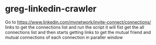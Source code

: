 # greg-linkedin-crawler
Go to https://www.linkedin.com/mynetwork/invite-connect/connections/ links to get the connections list and run the script 
it will fist get the all connections list and then starts getting links to get the mutual friend and mutual connections of each connection in paraller window